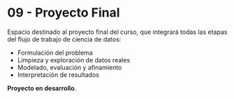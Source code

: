# 09 - Proyecto Final

Espacio destinado al proyecto final del curso, que integrará todas las etapas del flujo de trabajo de ciencia de datos:

- Formulación del problema
- Limpieza y exploración de datos reales
- Modelado, evaluación y afinamiento
- Interpretación de resultados

**Proyecto en desarrollo**.

